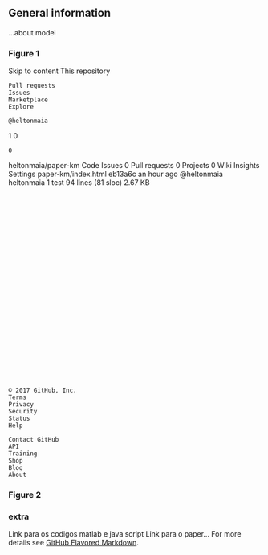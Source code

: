 ## General information
...about model

### Figure 1

Skip to content
This repository

    Pull requests
    Issues
    Marketplace
    Explore

    @heltonmaia

1
0

    0

heltonmaia/paper-km
Code
Issues 0
Pull requests 0
Projects 0
Wiki
Insights
Settings
paper-km/index.html
eb13a6c an hour ago
@heltonmaia heltonmaia 1 test
94 lines (81 sloc) 2.67 KB
<!DOCTYPE HTML>
<html>
<head>  
<script>
window.onload = function () {
function addDataPointsAndRender() {
//Input parameters:
var S   = 10;       //Boyden: azul (460) = 10; amarelo (590) = 9; %blue light: 7.18 (Buszaki); 10.3 (Aravanis). Scattering coefficient (mm-1). Mouse: 11.2; rat: 10.3 (Aravanis, blue); 4.4 (Buszaki, orange); 3.4 (Buszaki, red)
var K   = 0.07;     //Boyden: azul = 0.07; amarelo = 0.027; %Absorption coefficient (blue light, K = = 0.125, Thomas, 2012) (mm-1)
var nt  = 1.36;     //Tissue refractive index
var NA  = 0.48;     //Fiber numerical aperture
var r   = 0.2;      //Fiber radius (mm) OBS: Tava 0.25, ou seja, 250 um de raio??? acho que 125 um de raio e 250 de diametro...
var P   = 20;       //Laser power at tip(mW)
var eta = 1;        //Laser coupling fraction
var d   = 1;        //Distance from fiber (mm)
// Equations:
var A   = Math.PI*Math.pow(r,2);        //Area of fiber (mm2)0
var rh0 = r*(Math.sqrt(Math.pow(nt/NA,2)-1));   //rh0 --> find out!
//Including absorption (according to K-M model):
var a   = 1+(K/S);
var b   = Math.sqrt((Math.pow(a,2))-1);
console.log(b);
var dataPoints = [];
var step = 0.001;
    for (var i=0; i<=d; i+=step){
        var T2      = b/(a*Math.sinh(b*S*i)+b*Math.cosh(b*S*i));
        var gloss   = Math.pow(rh0,2)/(Math.pow(i+rh0,2));   //Geometric loss factor (planilha)
        var Itotal2 = gloss*T2;            //Total tissue intensity ratio I(d)/I(d=0)
        var Itip    = (P/A)*eta;             //Light intensity at tip (mW/mm2)
        var Itarget2= Itip*Itotal2;
   
        dataPoints.push({ x: i, y: Itarget2 });    
    }
    //console.log(rh0);
    console.log(dataPoints);
	console.log(Itotal2);
return dataPoints;
}
var chart = new CanvasJS.Chart("chartContainer", {
	zoomEnabled: true,
	zoomType: "xy",
	interactivityEnabled: true,
	animationEnabled: true,
	animationDuration: 500,
   	exportEnabled: true,  
    
	title:{
		text: "K-M model"
	},
    axisX: {
		title: "Distance (mm)",
        //valueFormatString: "#0,,.",
		gridThickness: 0,
		//suffix : " s"
	},
	axisY: {
		title: "Light Intensity (mW/mm^2)",
		//valueFormatString: "#0,,.",
		//suffix: "mn",
        gridThickness: 0,
		stripLines: [{
			value: 10,
			label: "threshold"
		}]
	},
    data: [{
		yValueFormatString: "#,### mW/mm^2",
		xValueFormatString: "Intensity ",
		type: "line",
		dataPoints: addDataPointsAndRender()
	}],
});
chart.render();
//$("#chartContainer").CanvasJSChart(chart);
}
</script>
</head>
<body>
<div id="chartContainer" style="height: 370px; width: 100%;"></div>
<script src="https://canvasjs.com/assets/script/jquery-1.11.1.min.js"></script>
<script src="https://canvasjs.com/assets/script/canvasjs.min.js"></script>

</body>
</html>

    © 2017 GitHub, Inc.
    Terms
    Privacy
    Security
    Status
    Help

    Contact GitHub
    API
    Training
    Shop
    Blog
    About


### Figure 2

### extra

Link para os codigos matlab e java script 
Link para o paper...
For more details see [GitHub Flavored Markdown](https://guides.github.com/features/mastering-markdown/).

